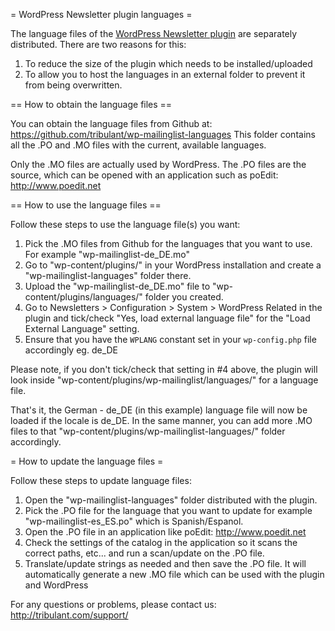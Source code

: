 = WordPress Newsletter plugin languages =

The language files of the <a href="http://tribulant.com/plugins/view/1/wordpress-newsletter-plugin">WordPress Newsletter plugin</a> are separately distributed.
There are two reasons for this:

1. To reduce the size of the plugin which needs to be installed/uploaded
2. To allow you to host the languages in an external folder to prevent it from being overwritten.

== How to obtain the language files ==

You can obtain the language files from Github at: https://github.com/tribulant/wp-mailinglist-languages
This folder contains all the .PO and .MO files with the current, available languages.

Only the .MO files are actually used by WordPress. 
The .PO files are the source, which can be opened with an application such as poEdit: http://www.poedit.net

== How to use the language files ==

Follow these steps to use the language file(s) you want:

1. Pick the .MO files from Github for the languages that you want to use. For example "wp-mailinglist-de_DE.mo"
2. Go to "wp-content/plugins/" in your WordPress installation and create a "wp-mailinglist-languages" folder there.
3. Upload the "wp-mailinglist-de_DE.mo" file to "wp-content/plugins/languages/" folder you created.
4. Go to Newsletters > Configuration > System > WordPress Related in the plugin and tick/check "Yes, load external language file" for the "Load External Language" setting.
5. Ensure that you have the <code>WPLANG</code> constant set in your <code>wp-config.php</code> file accordingly eg. de_DE

Please note, if you don't tick/check that setting in #4 above, the plugin will look inside "wp-content/plugins/wp-mailinglist/languages/" for a language file.

That's it, the German - de_DE (in this example) language file will now be loaded if the locale is de_DE.
In the same manner, you can add more .MO files to that "wp-content/plugins/wp-mailinglist-languages/" folder accordingly.

= How to update the language files =

Follow these steps to update language files:

1. Open the "wp-mailinglist-languages" folder distributed with the plugin.
2. Pick the .PO file for the language that you want to update for example "wp-mailinglist-es_ES.po" which is Spanish/Espanol.
3. Open the .PO file in an application like poEdit: http://www.poedit.net
4. Check the settings of the catalog in the application so it scans the correct paths, etc... and run a scan/update on the .PO file.
5. Translate/update strings as needed and then save the .PO file. It will automatically generate a new .MO file which can be used with the plugin and WordPress

For any questions or problems, please contact us: http://tribulant.com/support/
